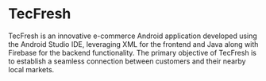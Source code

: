 # TecFresh
TecFresh is an innovative e-commerce Android application developed using the  Android Studio IDE, leveraging XML for the frontend and Java along with Firebase for  the backend functionality. The primary objective of TecFresh is to establish a seamless  connection between customers and their nearby local markets.
